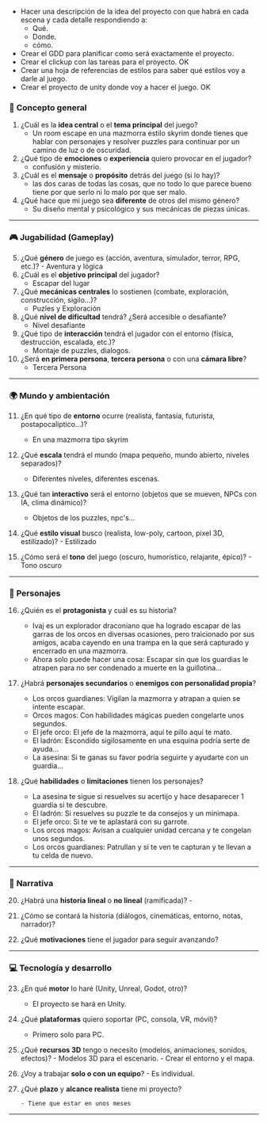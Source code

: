- Hacer una descripción de la idea del proyecto con que habrá en cada escena y cada detalle respondiendo a:
	- Qué.
	- Donde.
	- cómo.
- Crear el GDD para planificar como será exactamente el proyecto.
- Crear el clickup con las tareas para el proyecto. OK
- Crear una hoja de referencias de estilos para saber qué estilos voy a darle al juego.
- Crear el proyecto de unity donde voy a hacer el juego. OK

### 🧠 **Concepto general**

1. ¿Cuál es la **idea central** o el **tema principal** del juego?
    - Un room escape en una mazmorra estilo skyrim donde tienes que hablar con personajes y resolver puzzles para continuar por un camino de luz o de oscuridad.
2. ¿Qué tipo de **emociones** o **experiencia** quiero provocar en el jugador?
    - confusión y misterio.
3. ¿Cuál es el **mensaje** o **propósito** detrás del juego (si lo hay)?
    - las dos caras de todas las cosas, que no todo lo que parece bueno tiene por que serlo ni lo malo por que ser malo.
4. ¿Qué hace que mi juego sea **diferente** de otros del mismo género?
    - Su diseño mental y psicológico y sus mecánicas de piezas únicas.

---

### 🎮 **Jugabilidad (Gameplay)**

5. ¿Qué **género** de juego es (acción, aventura, simulador, terror, RPG, etc.)?
	    - Aventura y lógica
6. ¿Cuál es el **objetivo principal** del jugador?
    - Escapar del lugar
7. ¿Qué **mecánicas centrales** lo sostienen (combate, exploración, construcción, sigilo…)?
     - Puzles y Exploración
8. ¿Qué **nivel de dificultad** tendrá? ¿Será accesible o desafiante?
    - Nivel desafiante
9. ¿Qué tipo de **interacción** tendrá el jugador con el entorno (física, destrucción, escalada, etc.)?
    - Montaje de puzzles, dialogos.
10. ¿Será **en primera persona**, **tercera persona** o con una **cámara libre**?
    - Tercera Persona

---

### 🌍 **Mundo y ambientación**

11. ¿En qué tipo de **entorno** ocurre (realista, fantasía, futurista, postapocalíptico…)?
	 - En una mazmorra tipo skyrim
    
12. ¿Qué **escala** tendrá el mundo (mapa pequeño, mundo abierto, niveles separados)?
    - Diferentes niveles, diferentes escenas.
13. ¿Qué tan **interactivo** será el entorno (objetos que se mueven, NPCs con IA, clima dinámico)?
    - Objetos de los puzzles, npc's...
14. ¿Qué **estilo visual** busco (realista, low-poly, cartoon, pixel 3D, estilizado)?
	    - Estilizado
15. ¿Cómo será el **tono** del juego (oscuro, humorístico, relajante, épico)?
	    - Tono oscuro

---

### 🧍 **Personajes**

16. ¿Quién es el **protagonista** y cuál es su historia?
      - Ivaj es un explorador draconiano que ha logrado escapar de las garras de los orcos en diversas ocasiones, pero traicionado por sus amigos, acaba cayendo en una trampa en la que será capturado y encerrado en una mazmorra.
      - Ahora solo puede hacer una cosa: Escapar sin que los guardias le atrapen para no ser condenado a muerte en la guillotina...
    
17. ¿Habrá **personajes secundarios** o **enemigos con personalidad propia**?
    - Los orcos guardianes: Vigilan la mazmorra y atrapan a quien se intente escapar.
    - Orcos magos: Con habilidades mágicas pueden congelarte unos segundos.
    - El jefe orco: El jefe de la mazmorra, aquí te pillo aquí te mato.
    - El ladrón: Escondido sigilosamente en una esquina podría serte de ayuda...
    - La asesina: Si te ganas su favor podría seguirte y ayudarte con un guardia...
18. ¿Qué **habilidades** o **limitaciones** tienen los personajes?
    - La asesina te sigue si resuelves su acertijo y hace desaparecer 1 guardia si te descubre.
    - El ladrón: Si resuelves su puzzle te da consejos y un minimapa.
    - El jefe orco: Si te ve te aplastará con su garrote.
    - Los orcos magos: Avisan a cualquier unidad cercana y te congelan unos segundos.
    - Los orcos guardianes: Patrullan y si te ven te capturan y te llevan a tu celda de nuevo.

---

### 📖 **Narrativa**

20. ¿Habrá una **historia lineal** o **no lineal** (ramificada)?
	    - 
21. ¿Cómo se contará la historia (diálogos, cinemáticas, entorno, notas, narrador)?
    
22. ¿Qué **motivaciones** tiene el jugador para seguir avanzando?
    

---

### 💻 **Tecnología y desarrollo**

23. ¿En qué **motor** lo haré (Unity, Unreal, Godot, otro)?
     - El proyecto se hará en Unity.
24. ¿Qué **plataformas** quiero soportar (PC, consola, VR, móvil)?
     - Primero solo para PC.
25. ¿Qué **recursos 3D** tengo o necesito (modelos, animaciones, sonidos, efectos)?
	    - Modelos 3D para el escenario.
	    - Crear el entorno y el mapa.
26. ¿Voy a trabajar **solo o con un equipo**?
	    - Es individual.
27. ¿Qué **plazo** y **alcance realista** tiene mi proyecto?
    
		- Tiene que estar en unos meses
---